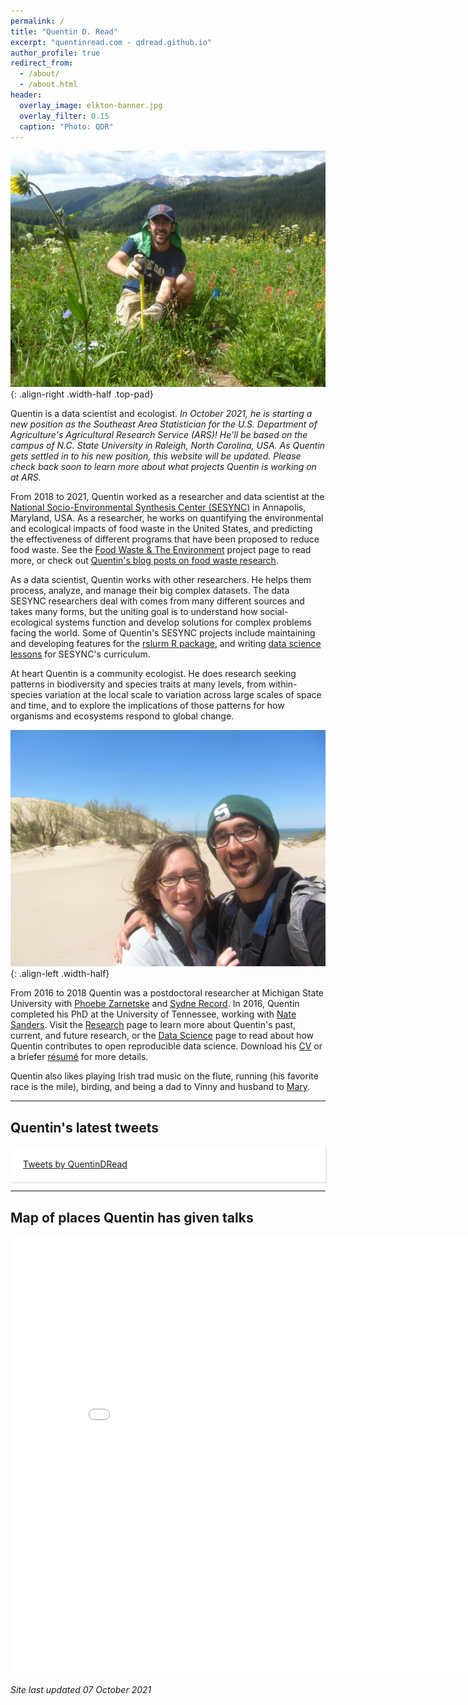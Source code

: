 ```yaml
---
permalink: /
title: "Quentin D. Read"
excerpt: "quentinread.com - qdread.github.io"
author_profile: true
redirect_from: 
  - /about/
  - /about.html
header:
  overlay_image: elkton-banner.jpg
  overlay_filter: 0.15
  caption: "Photo: QDR"
---
```


![Photo by QDR](/images/measuring.jpg){: .align-right .width-half .top-pad}

Quentin is a data scientist and ecologist. *In October 2021, he is starting a new position as the Southeast Area Statistician for the U.S. Department of Agriculture's Agricultural Research Service (ARS)! He'll be based on the campus of N.C. State University in Raleigh, North Carolina, USA. As Quentin gets settled in to his new position, this website will be updated. Please check back soon to learn more about what projects Quentin is working on at ARS.*

From 2018 to 2021, Quentin worked as a researcher and data scientist at the [National Socio-Environmental Synthesis Center (SESYNC)](https://www.sesync.org) in Annapolis, Maryland, USA. As a researcher, he works on quantifying the environmental and ecological impacts of food waste in the United States, and predicting the effectiveness of different programs that have been proposed to reduce food waste. See the [Food Waste & The Environment](https://www.sesync.org/project/foundations/food-waste-and-the-environment) project page to read more, or check out [Quentin's blog posts on food waste research](/year-archive/). 

As a data scientist, Quentin works with other researchers. He helps them process, analyze, and manage their big complex datasets. The data SESYNC researchers deal with comes from many different sources and takes many forms, but the uniting goal is to understand how social-ecological systems function and develop solutions for complex problems facing the world. Some of Quentin's SESYNC projects include maintaining and developing features for the [rslurm R package](https://cyberhelp.sesync.org/rslurm), and writing [data science lessons](https://cyberhelp.sesync.org/lesson) for SESYNC's curriculum.

At heart Quentin is a community ecologist. He does research seeking patterns in biodiversity and species traits at many levels, from within-species variation at the local scale to variation across large scales of space and time, and to explore the implications of those patterns for how organisms and ecosystems respond to global change.

![Photo by QDR](/images/warrendunes.jpg){: .align-left .width-half}

From 2016 to 2018 Quentin was a postdoctoral researcher at Michigan State University with [Phoebe Zarnetske](https://msu.edu/~plz) and [Sydne Record](https://sydnerecord.blogs.brynmawr.edu/). In 2016, Quentin completed his PhD at the University of Tennessee, working with [Nate Sanders](http://www.natesanders.org/). Visit the [Research](/research/) page to learn more about Quentin's past, current, and future research, or the [Data Science](/data-science/) page to read about how Quentin contributes to open reproducible data science. Download his [CV](/files/qread_cv.pdf) or a briefer [r&eacute;sum&eacute;](/files/qread_2pageresume.pdf) for more details. 

Quentin also likes playing Irish trad music on the flute, running (his favorite race is the mile), birding, and being a dad to Vinny and husband to [Mary](http://www.marymglover.com).

-----

## Quentin's latest tweets

<div id="twitter-widget-holder" style="margin-right:auto;margin-left:auto;overflow:scroll;max-height:400px;max-width:500px;padding:20px;background:#fff;border-radius:3px;box-shadow:2px 2px 3px rgba(0,0,0,.1);">
	<a class="twitter-timeline" href="https://twitter.com/QuentinDRead?ref_src=twsrc%5Etfw" data-tweet-limit="5">Tweets by QuentinDRead</a> <script async src="https://platform.twitter.com/widgets.js" charset="utf-8"></script> 
</div>

-----

## Map of places Quentin has given talks

<iframe src="/talkmap/map.html" height="700" width="850" style="margin-right:auto;margin-left:auto;border:none;"></iframe>

*Site last updated 07 October 2021*


